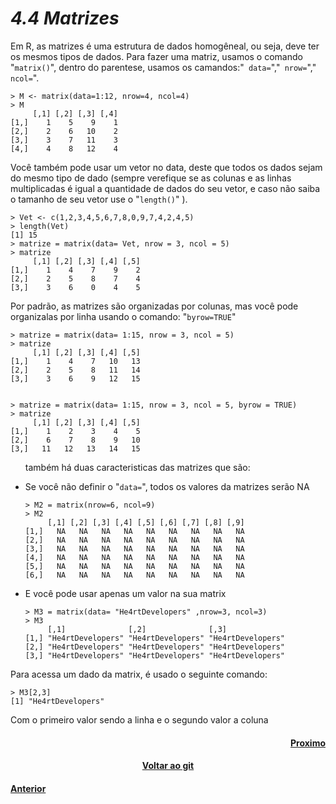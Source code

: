 <h1><b><i>4.4 Matrizes</i></b></h1>
<p>Em R, as matrizes é uma estrutura de dados homogêneal, ou seja, deve ter os mesmos tipos de dados. Para fazer uma matriz, usamos o comando "<code>matrix()</code>", dentro do parentese, usamos os camandos:"<code> data=</code>","<code> nrow=</code>","<code> ncol=</code>".</p>


    > M <- matrix(data=1:12, nrow=4, ncol=4)
    > M
         [,1] [,2] [,3] [,4]
    [1,]    1    5    9    1
    [2,]    2    6   10    2
    [3,]    3    7   11    3
    [4,]    4    8   12    4

<p>Você também pode usar um vetor no data, deste que todos os dados sejam do mesmo tipo de dado (sempre verefique se as colunas e as linhas multiplicadas é igual a quantidade de dados do seu vetor, e caso não saiba o tamanho de seu vetor use o "<code>length()</code>" ).</p>

    > Vet <- c(1,2,3,4,5,6,7,8,0,9,7,4,2,4,5)
    > length(Vet)
    [1] 15 
    > matrize = matrix(data= Vet, nrow = 3, ncol = 5)
    > matrize
         [,1] [,2] [,3] [,4] [,5]
    [1,]    1    4    7    9    2
    [2,]    2    5    8    7    4
    [3,]    3    6    0    4    5

<p>Por padrão, as matrizes são organizadas por colunas, mas você pode organizalas por linha usando o comando: "<code>byrow=TRUE</code>"</p>

    > matrize = matrix(data= 1:15, nrow = 3, ncol = 5)
    > matrize
         [,1] [,2] [,3] [,4] [,5]
    [1,]    1    4    7   10   13
    [2,]    2    5    8   11   14
    [3,]    3    6    9   12   15
    

    > matrize = matrix(data= 1:15, nrow = 3, ncol = 5, byrow = TRUE)
    > matrize
         [,1] [,2] [,3] [,4] [,5]
    [1,]    1    2    3    4    5
    [2,]    6    7    8    9   10
    [3,]   11   12   13   14   15

<ul>
<p>também há duas caracteristicas das matrizes que são:</p>
<li>Se você não definir o "<code>data=</code>", todos os valores da matrizes serão NA</li>

    > M2 = matrix(nrow=6, ncol=9)
    > M2
         [,1] [,2] [,3] [,4] [,5] [,6] [,7] [,8] [,9]
    [1,]   NA   NA   NA   NA   NA   NA   NA   NA   NA
    [2,]   NA   NA   NA   NA   NA   NA   NA   NA   NA
    [3,]   NA   NA   NA   NA   NA   NA   NA   NA   NA
    [4,]   NA   NA   NA   NA   NA   NA   NA   NA   NA
    [5,]   NA   NA   NA   NA   NA   NA   NA   NA   NA
    [6,]   NA   NA   NA   NA   NA   NA   NA   NA   NA

<li>E você pode usar apenas um valor na sua matrix</li>

    > M3 = matrix(data= "He4rtDevelopers" ,nrow=3, ncol=3) 
    > M3 
         [,1]              [,2]              [,3]             
    [1,] "He4rtDevelopers" "He4rtDevelopers" "He4rtDevelopers"
    [2,] "He4rtDevelopers" "He4rtDevelopers" "He4rtDevelopers"
    [3,] "He4rtDevelopers" "He4rtDevelopers" "He4rtDevelopers"

</ul>
<p>Para acessa um dado da matrix, é usado o seguinte comando:</p>

    > M3[2,3]
    [1] "He4rtDevelopers"

<p>Com o primeiro valor sendo a linha e o segundo valor a coluna</p>

<h4 align="Right"><a href="https://github.com/SaLandini/r4noobs/blob/master/estrutura_dados/list.md">Proximo</a></h4>
<h4 align="Center"><a href="https://github.com/SaLandini/r4noobs">Voltar ao git</a></h4>
<h4><a href="https://github.com/SaLandini/r4noobs/blob/master/estrutura_dados/len_e_scan.md">Anterior</a></h4>